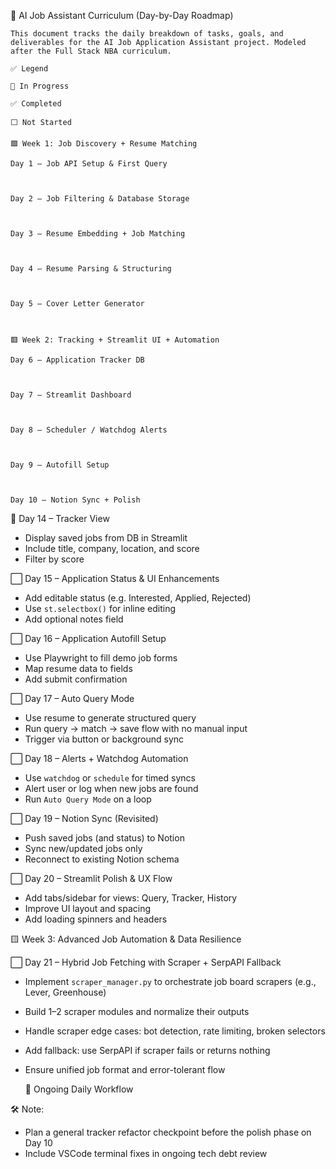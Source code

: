 📅 AI Job Assistant Curriculum (Day-by-Day Roadmap)

    This document tracks the daily breakdown of tasks, goals, and deliverables for the AI Job Application Assistant project. Modeled after the Full Stack NBA curriculum.

    ✅ Legend

    🔄 In Progress

    ✅ Completed

    ⬜️ Not Started

    🟩 Week 1: Job Discovery + Resume Matching

    Day 1 – Job API Setup & First Query



    Day 2 – Job Filtering & Database Storage



    Day 3 – Resume Embedding + Job Matching



    Day 4 – Resume Parsing & Structuring



    Day 5 – Cover Letter Generator



    🟥 Week 2: Tracking + Streamlit UI + Automation

    Day 6 – Application Tracker DB



    Day 7 – Streamlit Dashboard



    Day 8 – Scheduler / Watchdog Alerts



    Day 9 – Autofill Setup



    Day 10 – Notion Sync + Polish

🔄 Day 14 – Tracker View

- Display saved jobs from DB in Streamlit
- Include title, company, location, and score
- Filter by score

⬜️ Day 15 – Application Status & UI Enhancements

- Add editable status (e.g. Interested, Applied, Rejected)
- Use `st.selectbox()` for inline editing
- Add optional notes field

⬜️ Day 16 – Application Autofill Setup

- Use Playwright to fill demo job forms
- Map resume data to fields
- Add submit confirmation

⬜️ Day 17 – Auto Query Mode

- Use resume to generate structured query
- Run query → match → save flow with no manual input
- Trigger via button or background sync

⬜️ Day 18 – Alerts + Watchdog Automation

- Use `watchdog` or `schedule` for timed syncs
- Alert user or log when new jobs are found
- Run `Auto Query Mode` on a loop

⬜️ Day 19 – Notion Sync (Revisited)

- Push saved jobs (and status) to Notion
- Sync new/updated jobs only
- Reconnect to existing Notion schema

⬜️ Day 20 – Streamlit Polish & UX Flow

- Add tabs/sidebar for views: Query, Tracker, History
- Improve UI layout and spacing
- Add loading spinners and headers

🟨 Week 3: Advanced Job Automation & Data Resilience

⬜️ Day 21 – Hybrid Job Fetching with Scraper + SerpAPI Fallback

- Implement `scraper_manager.py` to orchestrate job board scrapers (e.g., Lever, Greenhouse)
- Build 1–2 scraper modules and normalize their outputs
- Handle scraper edge cases: bot detection, rate limiting, broken selectors
- Add fallback: use SerpAPI if scraper fails or returns nothing
- Ensure unified job format and error-tolerant flow

  🔁 Ongoing Daily Workflow

🛠️ Note:

- Plan a general tracker refactor checkpoint before the polish phase on Day 10
- Include VSCode terminal fixes in ongoing tech debt review
